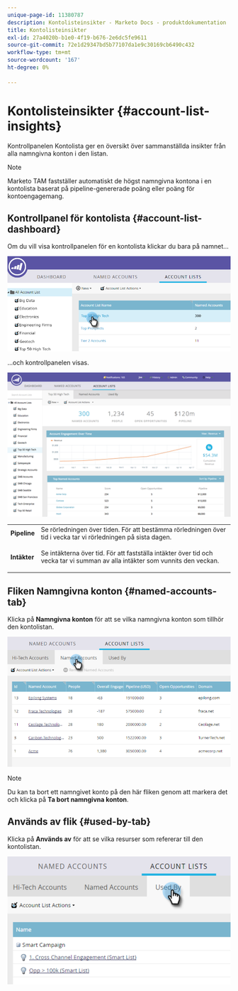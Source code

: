 ```yaml
---
unique-page-id: 11380787
description: Kontolisteinsikter - Marketo Docs - produktdokumentation
title: Kontolisteinsikter
exl-id: 27a4020b-b1e0-4f19-b676-2e6dc5fe9611
source-git-commit: 72e1d29347bd5b77107da1e9c30169cb6490c432
workflow-type: tm+mt
source-wordcount: '167'
ht-degree: 0%

---
```


# Kontolisteinsikter {#account-list-insights}

Kontrollpanelen Kontolista ger en översikt över sammanställda insikter från alla namngivna konton i den listan.

>[!NOTE]
>
>Marketo TAM fastställer automatiskt de högst namngivna kontona i en kontolista baserat på pipeline-genererade poäng eller poäng för kontoengagemang.

## Kontrollpanel för kontolista {#account-list-dashboard}

Om du vill visa kontrollpanelen för en kontolista klickar du bara på namnet...

![](assets/one-new.png)

...och kontrollpanelen visas.

![](assets/two-new-1.png)

<table> 
 <tbody> 
  <tr> 
   <td colspan="1"><strong>Pipeline</strong></td> 
   <td colspan="1">Se rörledningen över tiden. För att bestämma rörledningen över tid i vecka tar vi rörledningen på sista dagen.</td> 
  </tr> 
  <tr> 
   <td><strong>Intäkter</strong></td> 
   <td><p>Se intäkterna över tid. För att fastställa intäkter över tid och vecka tar vi summan av alla intäkter som vunnits den veckan.</p></td> 
  </tr> 
 </tbody> 
</table>

## Fliken Namngivna konton {#named-accounts-tab}

Klicka på **Namngivna konton** för att se vilka namngivna konton som tillhör den kontolistan.

![](assets/three-1.png)

>[!NOTE]
>
>Du kan ta bort ett namngivet konto på den här fliken genom att markera det och klicka på **Ta bort namngivna konton**.

## Används av flik {#used-by-tab}

Klicka på **Används av** för att se vilka resurser som refererar till den kontolistan.

![](assets/four-2.png)
